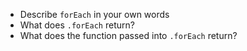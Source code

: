 * Describe `forEach` in your own words
* What does `.forEach` return?
* What does the function passed into `.forEach` return?
